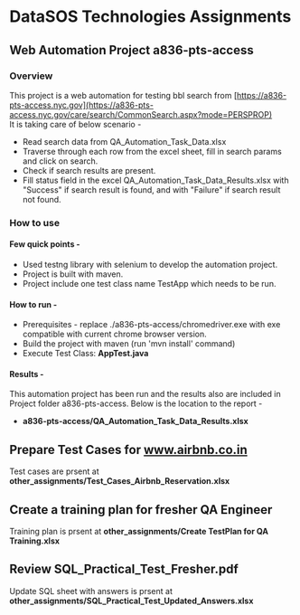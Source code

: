 # DataSOS Technologies Assignments

## Web Automation Project a836-pts-access
### Overview
This project is a web automation for testing bbl search from [https://a836-pts-access.nyc.gov](https://a836-pts-access.nyc.gov/care/search/CommonSearch.aspx?mode=PERSPROP) 
<br>It is taking care of below scenario -
* Read search data from QA_Automation_Task_Data.xlsx
* Traverse through each row from the excel sheet, fill in search params and click on search.
* Check if search results are present.
* Fill status field in the excel QA_Automation_Task_Data_Results.xlsx with "Success" if search result is found, and with "Failure" if search result not found.

### How to use
#### Few quick points -
* Used testng library with selenium to develop the automation project. 
* Project is built with maven.
* Project include one test class name TestApp which needs to be run.
  
#### How to run -
* Prerequisites - replace ./a836-pts-access/chromedriver.exe with exe compatible with current chrome browser version. 
* Build the project with maven (run 'mvn install' command)
* Execute Test Class: **AppTest.java**

#### Results -
This automation project has been run and the results also are included in Project folder a836-pts-access. Below is the location to the report -
* **a836-pts-access/QA_Automation_Task_Data_Results.xlsx**

## Prepare Test Cases for www.airbnb.co.in
Test cases are prsent at **other_assignments/Test_Cases_Airbnb_Reservation.xlsx**

## Create a training plan for fresher QA Engineer
Training plan is prsent at **other_assignments/Create TestPlan for QA Training.xlsx**

## Review SQL_Practical_Test_Fresher.pdf 
Update SQL sheet with answers is prsent at **other_assignments/SQL_Practical_Test_Updated_Answers.xlsx**
